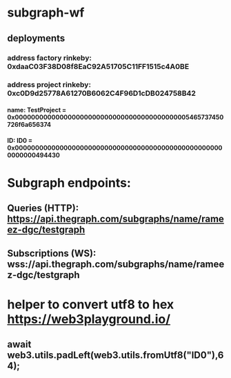 # subgraph-wf

## deployments 
### address  factory rinkeby: 0xdaaC03F38D08f8EaC92A51705C11FF1515c4A0BE
### address project rinkeby: 0xc0D9d25778A61270B6062C4F96D1cDB024758B42
#### name: TestProject = 0x0000000000000000000000000000000000000000005465737450726f6a656374 
#### ID: ID0 = 0x0000000000000000000000000000000000000000000000000000000000494430

# Subgraph endpoints:
## Queries (HTTP):     https://api.thegraph.com/subgraphs/name/rameez-dgc/testgraph
## Subscriptions (WS): wss://api.thegraph.com/subgraphs/name/rameez-dgc/testgraph


# helper to convert utf8 to hex https://web3playground.io/
## await web3.utils.padLeft(web3.utils.fromUtf8("ID0"),64);